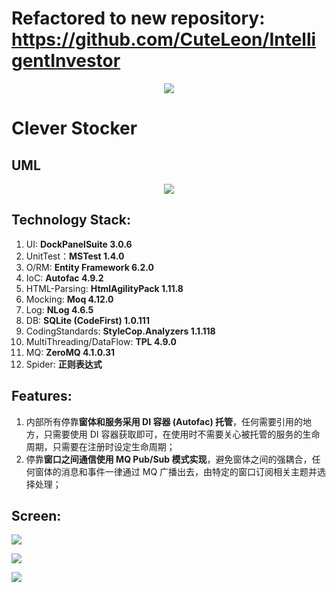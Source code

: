 # Refactored to new repository: https://github.com/CuteLeon/IntelligentInvestor

<div align=center>

![](https://raw.github.com/CuteLeon/CleverStocker/master/CleverStocker.Client/Resources/bull.png)

</div>

# Clever Stocker

## UML

<div align=center>

![](https://raw.github.com/CuteLeon/CleverStocker/master/Documents/UML.png)

</div>



## Technology Stack:

1. UI: **DockPanelSuite 3.0.6**
2. UnitTest：**MSTest 1.4.0**
3. O/RM: **Entity Framework 6.2.0**
4. IoC: **Autofac 4.9.2**
5. HTML-Parsing: **HtmlAgilityPack 1.11.8**
6. Mocking: **Moq 4.12.0**
7. Log: **NLog 4.6.5**
8. DB: **SQLite (CodeFirst) 1.0.111**
9. CodingStandards: **StyleCop.Analyzers 1.1.118**
10. MultiThreading/DataFlow: **TPL 4.9.0**
11. MQ: **ZeroMQ 4.1.0.31**
12. Spider: **正则表达式**



## Features:

1. 内部所有停靠**窗体和服务采用 DI 容器 (Autofac) 托管**，任何需要引用的地方，只需要使用 DI 容器获取即可，在使用时不需要关心被托管的服务的生命周期，只需要在注册时设定生命周期；
2. 停靠**窗口之间通信使用 MQ Pub/Sub 模式实现**，避免窗体之间的强耦合，任何窗体的消息和事件一律通过 MQ 广播出去，由特定的窗口订阅相关主题并选择处理；



## Screen:


![](https://raw.github.com/CuteLeon/CleverStocker/master/Documents/Screen_1.png)

![](https://raw.github.com/CuteLeon/CleverStocker/master/Documents/Screen_2.png)

![](https://raw.github.com/CuteLeon/CleverStocker/master/Documents/Screen_3.png)

